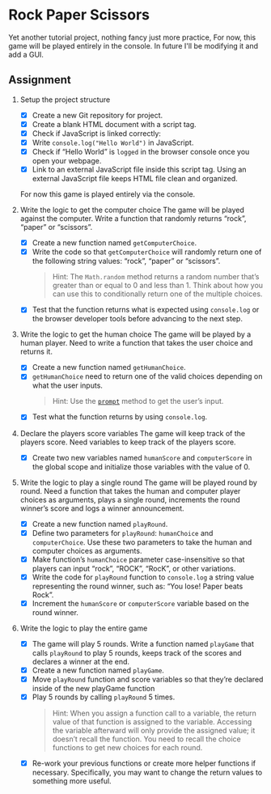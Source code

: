 # Rock Paper Scissors

Yet another tutorial project, nothing fancy just more practice,
For now, this game will be played entirely in the console. In future I'll be modifying it
and add a GUI. 

## Assignment

1. Setup the project structure
    - [x] Create a new Git repository for project.
    - [x] Create a blank HTML document with a script tag.
    - [x] Check if JavaScript is linked correctly:
    - [x] Write `console.log("Hello World")` in JavaScript.
    - [x] Check if “Hello World” is `logged` in the browser console once you open your webpage.
    - [x] Link to an external JavaScript file inside this script tag. Using an external JavaScript file keeps HTML file clean and organized.

    For now this game is played entirely via the console.

2. Write the logic to get the computer choice
    The game will be played against the computer. Write a function that randomly returns “rock”, “paper” or “scissors”.
    - [x] Create a new function named `getComputerChoice`.
    - [x] Write the code so that `getComputerChoice` will randomly return one of the following string values: “rock”, “paper” or “scissors”.
        > Hint: The `Math.random` method returns a random number that’s greater than or equal to 0 and less than 1. Think about how you can use this to conditionally return one of the multiple choices.
    - [x] Test that the function returns what is expected using `console.log` or the browser developer tools before advancing to the next step.

3. Write the logic to get the human choice
    The game will be played by a human player. Need to write a function that takes the user choice and returns it.
    - [x] Create a new function named `getHumanChoice`.
    - [x] `getHumanChoice` need to return one of the valid choices depending on what the user inputs.
        > Hint: Use the [`prompt`](https://developer.mozilla.org/en-US/docs/Web/API/Window/prompt) method to get the user’s input.
    - [x] Test what the function returns by using `console.log`.

4. Declare the players score variables
    The game will keep track of the players score. Need variables to keep track of the players score.
    - [x] Create two new variables named `humanScore` and `computerScore` in the global scope and initialize those variables with the value of 0.

5. Write the logic to play a single round
   The game will be played round by round. Need a function that takes the human and computer player choices as arguments, plays a single round, increments the round winner’s score and logs a winner announcement.
    - [x] Create a new function named `playRound`.
    - [x] Define two parameters for `playRound`: `humanChoice` and `computerChoice`. Use these two parameters to take the human and computer choices as arguments.
    - [x] Make function’s `humanChoice` parameter case-insensitive so that players can input “rock”, “ROCK”, “RocK”, or other variations.
    - [x] Write the code for `playRound` function to `console.log` a string value representing the round winner, such as: “You lose! Paper beats Rock”.
    - [x] Increment the `humanScore` or `computerScore` variable based on the round winner.

6. Write the logic to play the entire game
    - [x] The game will play 5 rounds. Write a function named `playGame` that calls `playRound` to play 5 rounds, keeps track of the scores and declares a winner at the end.
    - [x] Create a new function named `playGame`.
    - [x] Move `playRound` function and score variables so that they’re declared inside of the new playGame function
    - [x] Play 5 rounds by calling `playRound` 5 times.
        > Hint: When you assign a function call to a variable, the return value of that function is assigned to the variable. Accessing the variable afterward will only provide the assigned value; it doesn’t recall the function. You need to recall the choice functions to get new choices for each round.
    - [x] Re-work your previous functions or create more helper functions if necessary. Specifically, you may want to change the return values to something more useful.